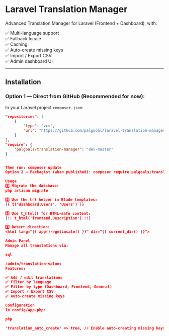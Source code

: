 # Laravel Translation Manager

Advanced Translation Manager for Laravel (Frontend + Dashboard), with:

✅ Multi-language support  
✅ Fallback locale  
✅ Caching  
✅ Auto-create missing keys  
✅ Import / Export CSV  
✅ Admin dashboard UI  

---

## Installation

### Option 1 — Direct from GitHub (Recommended for now):

In your Laravel project `composer.json`:

```json
"repositories": [
    {
        "type": "vcs",
        "url": "https://github.com/palgooal/laravel-translation-manager.git"
    }
],
"require": {
    "palgoals/translation-manager": "dev-master"
}


Then run: composer update
Option 2 — Packagist (when published): composer require palgoals/translation-manager

Usage
1️⃣ Migrate the database:
php artisan migrate

2️⃣ Use the t() helper in Blade templates:
{{ t('dashboard.Users', 'Users') }}

3️⃣ Use t_html() for HTML-safe content:
{!! t_html('frontend.Description') !!}

4️⃣ Detect direction:
<html lang="{{ app()->getLocale() }}" dir="{{ current_dir() }}">

Admin Panel
Manage all translations via:

sql

/admin/translation-values
Features:

✅ Add / edit translations
✅ Filter by language
✅ Filter by type (Dashboard, Frontend, General)
✅ Import / Export CSV
✅ Auto-create missing keys

Configuration
In config/app.php:

php

'translation_auto_create' => true, // Enable auto-creating missing keys



